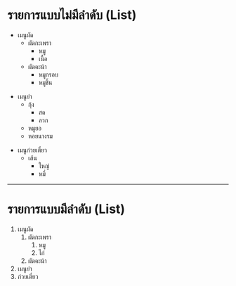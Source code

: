 # รายการแบบไม่มีลำดับ (List)

- เมนูผัด 
    - ผัดกะเพรา
        - หมู
        - เนื้อ
    - ผัดคะน้า
        - หมูกรอบ
        - หมูชิ้น
* เมนูยำ
    * กุ้ง
        * สด
        * ลวก
    * หมูยอ
    * หอยนางรม
+ เมนูก๋วยเตี๋ยว
    + เส้น
        + ใหญ่
        + หมี่
---
# รายการแบบมีลำดับ (List)
1. เมนูผัด
    1. ผัดกะเพรา
        1. หมู
        2. ไก่
    2. ผัดคะน้า
2. เมนูยำ
3. ก๋วยเตี๋ยว